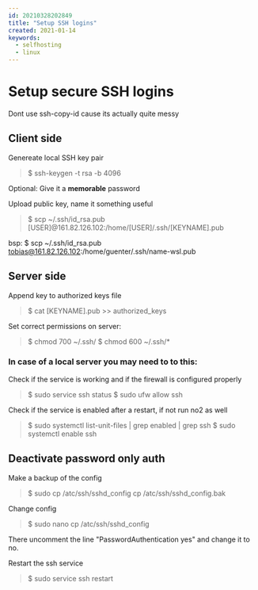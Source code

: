```yaml
---
id: 20210328202849
title: "Setup SSH logins"
created: 2021-01-14
keywords:
  - selfhosting
  - linux
---
```

# Setup secure SSH logins

Dont use ssh-copy-id cause its actually quite messy 

## Client side
Genereate local SSH key pair
> $ ssh-keygen -t rsa -b 4096

Optional: Give it a **memorable** password

Upload public key, name it something useful
> $ scp ~/.ssh/id_rsa.pub [USER]@161.82.126.102:/home/[USER]/.ssh/[KEYNAME].pub

bsp: $ scp ~/.ssh/id_rsa.pub tobias@161.82.126.102:/home/guenter/.ssh/name-wsl.pub

## Server side
Append key to authorized keys file
> $ cat [KEYNAME].pub >> authorized_keys

Set correct permissions on server:
> $ chmod 700 ~/.ssh/
> $ chmod 600 ~/.ssh/*

### In case of a local server you may need to to this:
Check if the service is working and if the firewall is configured properly
> $ sudo service ssh status
> $ sudo ufw allow ssh

Check if the service is enabled after a restart, if not run no2 as well
> $ sudo systemctl list-unit-files | grep enabled | grep ssh
> $ sudo systemctl enable ssh

## Deactivate password only auth
Make a backup of the config
> $ sudo cp /atc/ssh/sshd_config cp /atc/ssh/sshd_config.bak

Change config
> $ sudo nano cp /atc/ssh/sshd_config

There uncomment the line "PasswordAuthentication yes" and change it to no.

Restart the ssh service
> $ sudo service ssh restart